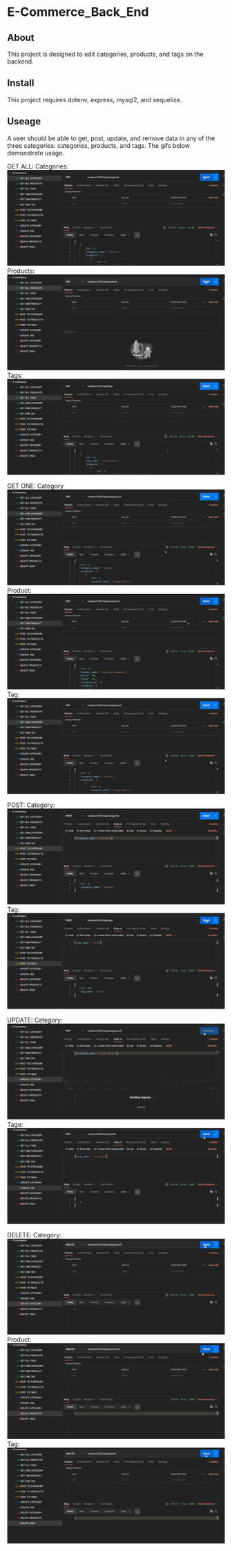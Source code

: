 # E-Commerce_Back_End

## About

This project is designed to edit categories, products, and tags on the backend.

## Install 

This project requires dotenv, express, mysql2, and sequelize.

## Useage

A user should be able to get, post, update, and remove data in any of the three categories: categories, products, and tags. The gifs below demonstrate usage.

GET ALL: 
Categories:
![GIF](/images/get_all_cat.gif)
Products:
![GIF](/images/get_all_pro.gif)
Tags:
![GIF](/images/get_all_tag.gif)

GET ONE:
Category
![GIF](/images/get_one_cat.gif)
Product:
![GIF](/images/get_one_pro.gif)
Tag:
![GIF](/images/get_one_cat.gif)

POST:
Category:
![GIF](/images/post_cat.gif)
Tag: 
![GIF](/images/post_tag.gif)

UPDATE:
Category: 
![GIF](/images/update_cat.gif)
Tage:
![GIF](/images/update_tag.gif)

DELETE:
Category:
![GIF](/images/delete_cat.gif)
Product:
![GIF](/images/delete_pro.gif)
Tag:
![GIF](/images/delete_tag.gif)